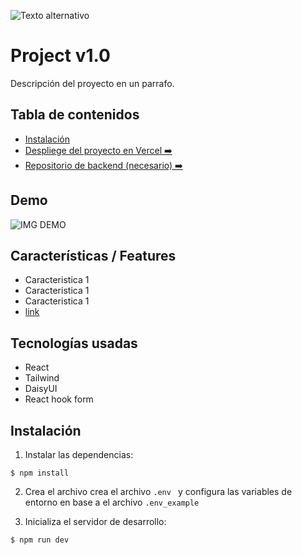 ![Texto alternativo](https://i.imgur.com/RBrdkHf.jpeg)


# Project v1.0

Descripción del proyecto en un parrafo.

## Tabla de contenidos
- [Instalación](#Demo)
- [Despliege del proyecto en Vercel ➡️](URL)
- [Repositorio de backend (necesario) ➡️](URL)



## Demo
![IMG DEMO](https://)

## Características / Features

- Caracteristica 1
- Caracteristica 1
- Caracteristica 1
- [link](#Instalación)


## Tecnologías usadas
- React 
- Tailwind
- DaisyUI 
- React hook form

## Instalación
 1. Instalar las dependencias:
```
$ npm install
 ```
 2. Crea el archivo crea el archivo ```.env ``` y configura las variables de entorno en base a el archivo ```.env_example```

 3. Inicializa el servidor de desarrollo:
```
$ npm run dev
```


